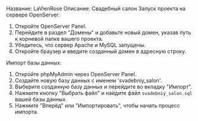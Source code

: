 Название:
 LaVienRose
Описание:
 Свадебный салон
Запуск проекта на сервере OpenServer:
1. Откройте OpenServer Panel.
2. Перейдите в раздел "Домены" и добавьте новый домен, указав путь к корневой папке вашего проекта.
3. Убедитесь, что сервер Apache и MySQL запущены.
4. Откройте браузер и введите созданный домен в адресную строку.

Импорт базы данных:
1. Откройте phpMyAdmin через OpenServer Panel.
2. Создайте новую базу данных с именем 'svadebniy_salon'.
3. Выберите созданную базу данных и перейдите во вкладку "Импорт".
4. Нажмите кнопку "Выбрать файл" и найдите файл `svadebniy_salon.sql` вашей базы данных.
5. Нажмите "Вперёд" или "Импортировать", чтобы начать процесс импорта.
